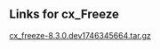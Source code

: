 ## Links for cx_Freeze

[cx_freeze-8.3.0.dev1746345664.tar.gz](https://marcelotduarte.github.io/packages/cx-freeze/cx_freeze-8.3.0.dev1746345664.tar.gz)
